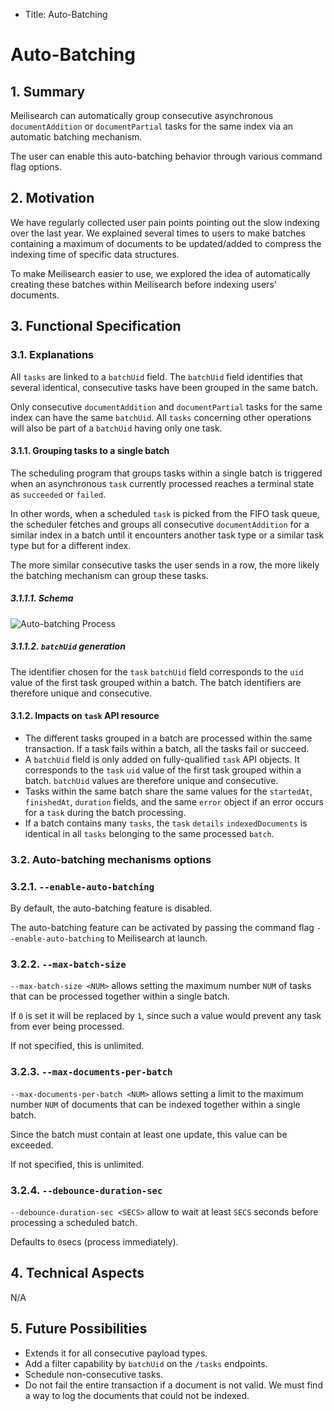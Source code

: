 - Title: Auto-Batching

# Auto-Batching

## 1. Summary

Meilisearch can automatically group consecutive asynchronous `documentAddition` or `documentPartial` tasks for the same index via an automatic batching mechanism.

The user can enable this auto-batching behavior through various command flag options.

## 2. Motivation

We have regularly collected user pain points pointing out the slow indexing over the last year. We explained several times to users to make batches containing a maximum of documents to be updated/added to compress the indexing time of specific data structures.

To make Meilisearch easier to use, we explored the idea of automatically creating these batches within Meilisearch before indexing users’ documents.

## 3. Functional  Specification

### 3.1. Explanations

All `tasks` are linked to a `batchUid` field. The `batchUid` field identifies that several identical, consecutive tasks have been grouped in the same batch.

Only consecutive `documentAddition` and `documentPartial` tasks for the same index can have the same `batchUid`. All `tasks` concerning other operations will also be part of a `batchUid` having only one task.

#### 3.1.1. Grouping tasks to a single batch

The scheduling program that groups tasks within a single batch is triggered when an asynchronous `task` currently processed reaches a terminal state as `succeeded` or `failed`.

In other words, when a scheduled `task` is picked from the FIFO task queue, the scheduler fetches and groups all consecutive `documentAddition` for a similar index in a batch until it encounters another task type or a similar task type but for a different index.

The more similar consecutive tasks the user sends in a row, the more likely the batching mechanism can group these tasks.

##### 3.1.1.1. Schema

![Auto-batching Process](https://user-images.githubusercontent.com/3692335/145787054-4cb07b5e-c80e-498a-8843-d0cc46329e9b.png)

##### 3.1.1.2. `batchUid` generation

The identifier chosen for the `task` `batchUid` field corresponds to the `uid` value of the first task grouped within a batch. The batch identifiers are therefore unique and consecutive.

#### 3.1.2. Impacts on `task` API resource

- The different tasks grouped in a batch are processed within the same transaction. If a task fails within a batch, all the tasks fail or succeed.
- A `batchUid` field is only added on fully-qualified `task` API objects. It corresponds to the `task` `uid` value of the first task grouped within a batch. `batchUid` values are therefore unique and consecutive.
- Tasks within the same batch share the same values for the `startedAt`, `finishedAt`, `duration` fields, and the same `error` object if an error occurs for a `task` during the batch processing.
- If a batch contains many `tasks`, the `task` `details` `indexedDocuments` is identical in all `tasks` belonging to the same processed `batch`.

### 3.2. Auto-batching mechanisms options

### 3.2.1. `--enable-auto-batching`

By default, the auto-batching feature is disabled.

The auto-batching feature can be activated by passing the command flag `--enable-auto-batching` to Meilisearch at launch.

### 3.2.2.  `--max-batch-size`

`--max-batch-size <NUM>` allows setting the maximum number `NUM` of tasks that can be processed together within a single batch.

If `0` is set it will be replaced by `1`, since such a value would prevent any task from ever being processed.

If not specified, this is unlimited.

### 3.2.3. `--max-documents-per-batch`

`--max-documents-per-batch <NUM>` allows setting a limit to the maximum number `NUM` of documents that can be indexed together within a single batch.

Since the batch must contain at least one update, this value can be exceeded.

If not specified, this is unlimited.

### 3.2.4. `--debounce-duration-sec`

`--debounce-duration-sec <SECS>` allow to wait at least `SECS` seconds before processing a scheduled batch.

Defaults to `0`secs (process immediately).

## 4. Technical Aspects
N/A

## 5. Future Possibilities

- Extends it for all consecutive payload types.
- Add a filter capability by `batchUid` on the `/tasks` endpoints.
- Schedule non-consecutive tasks.
- Do not fail the entire transaction if a document is not valid. We must find a way to log the documents that could not be indexed.